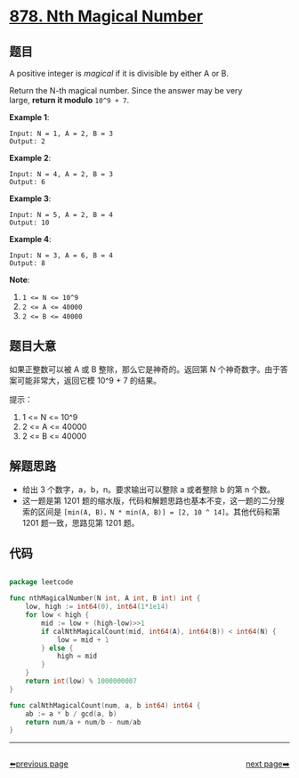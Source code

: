 # [878. Nth Magical Number](https://leetcode.com/problems/nth-magical-number/)


## 题目

A positive integer is *magical* if it is divisible by either A or B.

Return the N-th magical number. Since the answer may be very large, **return it modulo** `10^9 + 7`.

**Example 1**:

    Input: N = 1, A = 2, B = 3
    Output: 2

**Example 2**:

    Input: N = 4, A = 2, B = 3
    Output: 6

**Example 3**:

    Input: N = 5, A = 2, B = 4
    Output: 10

**Example 4**:

    Input: N = 3, A = 6, B = 4
    Output: 8

**Note**:

1. `1 <= N <= 10^9`
2. `2 <= A <= 40000`
3. `2 <= B <= 40000`


## 题目大意


如果正整数可以被 A 或 B 整除，那么它是神奇的。返回第 N 个神奇数字。由于答案可能非常大，返回它模 10^9 + 7 的结果。


提示：

1. 1 <= N <= 10^9
2. 2 <= A <= 40000
3. 2 <= B <= 40000


## 解题思路


- 给出 3 个数字，a，b，n。要求输出可以整除 a 或者整除 b 的第 n 个数。
- 这一题是第 1201 题的缩水版，代码和解题思路也基本不变，这一题的二分搜索的区间是 `[min(A, B)，N * min(A, B)] = [2, 10 ^ 14]`。其他代码和第 1201 题一致，思路见第 1201 题。


## 代码

```go

package leetcode

func nthMagicalNumber(N int, A int, B int) int {
	low, high := int64(0), int64(1*1e14)
	for low < high {
		mid := low + (high-low)>>1
		if calNthMagicalCount(mid, int64(A), int64(B)) < int64(N) {
			low = mid + 1
		} else {
			high = mid
		}
	}
	return int(low) % 1000000007
}

func calNthMagicalCount(num, a, b int64) int64 {
	ab := a * b / gcd(a, b)
	return num/a + num/b - num/ab
}

```



----------------------------------------------
<div style="display: flex;justify-content: space-between;align-items: center;">
<p><a href="https://books.halfrost.com/leetcode/ChapterFour/0800~0899/0877.Stone-Game/">⬅️previous page</a></p>
<p><a href="https://books.halfrost.com/leetcode/ChapterFour/0800~0899/0880.Decoded-String-at-Index/">next page➡️</a></p>
</div>
